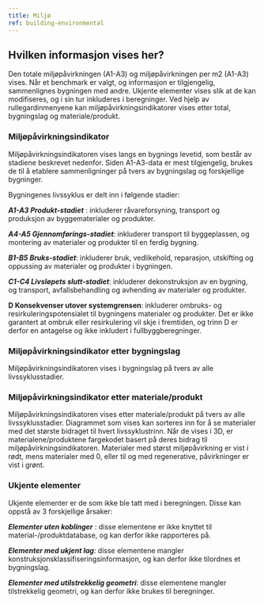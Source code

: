 ```yaml
---
title: Miljø
ref: building-environmental
---
```

## Hvilken informasjon vises her?
Den totale miljøpåvirkningen (A1-A3) og miljøpåvirkningen per m2 (A1-A3) vises. Når et benchmark er valgt, og informasjon er tilgjengelig, sammenlignes bygningen med andre. Ukjente elementer vises slik at de kan modifiseres, og i sin tur inkluderes i beregninger. Ved hjelp av rullegardinmenyene kan miljøpåvirkningsindikatorer vises etter total, bygningslag og materiale/produkt.

### Miljøpåvirkningsindikator
Miljøpåvirkningsindikatoren vises langs en bygnings levetid, som består av stadiene beskrevet nedenfor. Siden A1-A3-data er mest tilgjengelig, brukes de til å etablere sammenligninger på tvers av bygningslag og forskjellige bygninger.

Bygningenes livssyklus er delt inn i følgende stadier:

_**A1-A3 Produkt-stadiet**_ : inkluderer råvareforsyning, transport og produksjon av byggematerialer og produkter.

_**A4-A5 Gjennomførings-stadiet**_: inkluderer transport til byggeplassen, og montering av materialer og produkter til en ferdig bygning.

_**B1-B5 Bruks-stadiet**_: inkluderer bruk, vedlikehold, reparasjon, utskifting og oppussing av materialer og produkter i bygningen.

_**C1-C4 Livsløpets slutt-stadiet**_: inkluderer dekonstruksjon av en bygning, og transport, avfallsbehandling og avhending av materialer og produkter.

__**D Konsekvenser utover systemgrensen**__: inkluderer ombruks- og resirkuleringspotensialet til bygningens materialer og produkter. Det er ikke garantert at ombruk eller resirkulering vil skje i fremtiden, og trinn D er derfor en antagelse og ikke inkludert i fullbyggberegninger.

### Miljøpåvirkningsindikator etter bygningslag
Miljøpåvirkningsindikatoren vises i bygningslag på tvers av alle livssyklusstadier.

### Miljøpåvirkningsindikator etter materiale/produkt

Miljøpåvirkningsindikatoren vises etter materiale/produkt på tvers av alle livssyklusstadier. Diagrammet som vises kan sorteres inn for å se materialer med det største bidraget til hvert livssyklustrinn. Når de vises i 3D, er materialene/produktene fargekodet basert på deres bidrag til miljøpåvirkningsindikatoren. Materialer med størst miljøpåvirkning er vist i rødt, mens materialer med 0, eller til og med regenerative, påvirkninger er vist i grønt.

### Ukjente elementer
Ukjente elementer er de som ikke ble tatt med i beregningen. Disse kan oppstå av 3 forskjellige årsaker:

_**Elementer uten koblinger**_ : disse elementene er ikke knyttet til material-/produktdatabase, og kan derfor ikke rapporteres på.

__*Elementer med ukjent lag*__: disse elementene mangler konstruksjonsklassifiseringsinformasjon, og kan derfor ikke tilordnes et bygningslag.
 
__*Elementer med utilstrekkelig geometri*__: disse elementene mangler tilstrekkelig geometri, og kan derfor ikke brukes til beregninger.
